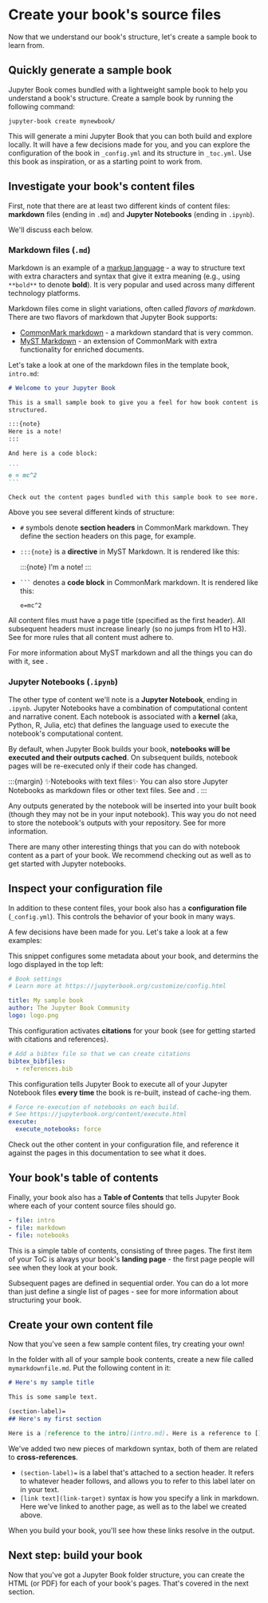 # Create your book's source files

Now that we understand our book's structure, let's create a sample book to learn from.

## Quickly generate a sample book

Jupyter Book comes bundled with a lightweight sample book to help you understand a book's structure.
Create a sample book by running the following command:

```
jupyter-book create mynewbook/
```

This will generate a mini Jupyter Book that you can both build and explore locally. It will have a few decisions made for you, and you can explore the configuration of the book in `_config.yml` and its structure in `_toc.yml`. Use this book as inspiration, or as a starting point to work from.

## Investigate your book's content files

First, note that there are at least two different kinds of content files: **markdown** files (ending in `.md`) and **Jupyter Notebooks** (ending in `.ipynb`).

We'll discuss each below.

### Markdown files (`.md`)

Markdown is an example of a [markup language](https://en.wikipedia.org/wiki/Markup_language) - a way to structure text with extra characters and syntax that give it extra meaning (e.g., using `**bold**` to denote **bold**).
It is very popular and used across many different technology platforms.

Markdown files come in slight variations, often called *flavors of markdown*.
There are two flavors of markdown that Jupyter Book supports:

- [CommonMark markdown](https://commonmark.org/) - a markdown standard that is very common.
- [MyST Markdown](../content/myst.md) - an extension of CommonMark with extra functionality for enriched documents.

Let's take a look at one of the markdown files in the template book, `intro.md`:

````md
# Welcome to your Jupyter Book

This is a small sample book to give you a feel for how book content is
structured.

:::{note}
Here is a note!
:::

And here is a code block:

```
e = mc^2
```

Check out the content pages bundled with this sample book to see more.
````

Above you see several different kinds of structure:

- `#` symbols denote **section headers** in CommonMark markdown.
  They define the section headers on this page, for example.
- `:::{note}` is a **directive** in MyST Markdown.
  It is rendered like this:

  :::{note}
  I'm a note!
  :::
- ` ``` ` denotes a **code block** in CommonMark markdown.
  It is rendered like this:

  ```
  e=mc^2
  ```

All content files must have a page title (specified as the first header). All subsequent headers must increase linearly (so no jumps from H1 to H3). See [](rules-all-content-types) for more rules that all content must adhere to.

For more information about MyST markdown and all the things you can do with it, see [](../content/myst.md).


### Jupyter Notebooks (`.ipynb`)

The other type of content we'll note is a **Jupyter Notebook**, ending in `.ipynb`.
Jupyter Notebooks have a combination of computational content and narrative conent.
Each notebook is associated with a **kernel** (aka, Python, R, Julia, etc) that defines the language used to execute the notebook's computational content.

By default, when Jupyter Book builds your book, **notebooks will be executed and their outputs cached**. On subsequent builds, notebook pages will be re-executed only if their code has changed.

:::{margin} ✨Notebooks with text files✨
You can also store Jupyter Notebooks as markdown files or other text files. See [](../file-types/myst-notebooks.md) and [](../file-types/jupytext.Rmd).
:::

Any outputs generated by the notebook will be inserted into your built book (though they may not be in your input notebook). This way you do not need to store the notebook's outputs with your repository. See [](../content/execute.md) for more information.

There are many other interesting things that you can do with notebook content as a part of your book. We recommend checking out [](../content/code-outputs.md) as well as [](../interactive/interactive.md) to get started with Jupyter notebooks.

## Inspect your configuration file

In addition to these content files, your book also has a **configuration file** (`_config.yml`).
This controls the behavior of your book in many ways.

A few decisions have been made for you.
Let's take a look at a few examples:

This snippet configures some metadata about your book, and determins the logo displayed in the top left:

```yaml
# Book settings
# Learn more at https://jupyterbook.org/customize/config.html

title: My sample book
author: The Jupyter Book Community
logo: logo.png
```

This configuration activates **citations** for your book (see [](../tutorials/references.md) for getting started with citations and references).

```yaml
# Add a bibtex file so that we can create citations
bibtex_bibfiles:
  - references.bib
```

This configuration tells Jupyter Book to execute all of your Jupyter Notebook files **every time** the book is re-built, instead of cache-ing them.

```yaml
# Force re-execution of notebooks on each build.
# See https://jupyterbook.org/content/execute.html
execute:
  execute_notebooks: force
```

Check out the other content in your configuration file, and reference it against the pages in this documentation to see what it does.

## Your book's table of contents

Finally, your book also has a **Table of Contents** that tells Jupyter Book where each of your content source files should go.

```yaml
- file: intro
- file: markdown
- file: notebooks
```

This is a simple table of contents, consisting of three pages.
The first item of your ToC is always your book's **landing page** - the first page people will see when they look at your book.

Subsequent pages are defined in sequential order.
You can do a lot more than just define a single list of pages - see [](../customize/toc.md) for more information about structuring your book.

## Create your own content file

Now that you've seen a few sample content files, try creating your own!

In the folder with all of your sample book contents, create a new file called `mymarkdownfile.md`. Put the following content in it:

```md
# Here's my sample title

This is some sample text.

(section-label)=
## Here's my first section

Here is a [reference to the intro](intro.md). Here is a reference to [](section-label).
```

We've added two new pieces of markdown syntax, both of them are related to **cross-references**.

- `(section-label)=` is a label that's attached to a section header. It refers to whatever header follows, and allows you to refer to this label later on in your text.
- `[link text](link-target)` syntax is how you specify a link in markdown. Here we've linked to another page, as well as to the label we created above.

When you build your book, you'll see how these links resolve in the output.

## Next step: build your book

Now that you've got a Jupyter Book folder structure, you can create
the HTML (or PDF) for each of your book's pages. That's covered in the next
section.
